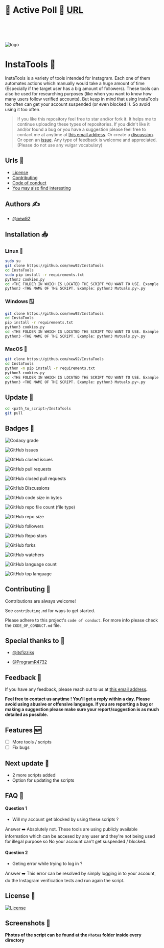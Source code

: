 # 🛑 Active Poll 🛑 <a href="https://github.com/new92/InstaTools/discussions/9">URL</a>

<br><br><br><br>![logo](https://github.com/new92/InstaTools/assets/94779840/bdfbb09f-37ec-4ef7-a2a7-2dce756bb7aa)


# InstaTools 🧰

InstaTools is a variety of tools intended for Instagram. Each one of them automates actions which manually would take a huge amount of time (Especially if the target user has a big amount of followers). These tools can also be used for researching purposes (like when you want to know how many users follow verified accounts). But keep in mind that using InstaTools too often can get your account suspended (or even blocked !). So avoid using it too often.

> If you like this repository feel free to star and/or fork it. It helps me to continue uploading these types of repositories.
If you didn't like it and/or found a bug or you have a suggestion please feel free to contact me at anytime at <a href='mailto:new92github@gmail.com'>this email address</a>. Or create a <a href="https://github.com/new92/InstaTools/discussions">discussion</a>. Or open an <a href="https://github.com/new92/InstaTools/issues">issue</a>.
Any type of feedback is welcome and appreciated. (Please do not use any vulgar vocabulary)

## Urls 🔗

- [License](https://github.com/new92/InstaTools/blob/main/LICENSE)
- [Contributing](https://github.com/new92/InstaTools/blob/main/CONTRIBUTING.md)
- [Code of conduct](https://github.com/new92/InstaTools/blob/main/CODE_OF_CONDUCT.md)
- [You may also find interesting](https://github.com/new92?tab=repositories)

## Authors ✍️

- [@new92](https://www.github.com/new92)

## Installation 📥

### Linux 🐧

```bash
sudo su
git clone https://github.com/new92/InstaTools
cd InstaTools
sudo pip install -r requirements.txt
python3 cookies.py
cd <THE FOLDER IN WHICH IS LOCATED THE SCRIPT YOU WANT TO USE. Example: cd Mutuals>
python3 <THE NAME OF THE SCRIPT. Example: python3 Mutuals.py>.py
```

### Windows 🪟

```bash
git clone https://github.com/new92/InstaTools
cd InstaTools
pip install -r requirements.txt
python3 cookies.py
cd <THE FOLDER IN WHICH IS LOCATED THE SCRIPT YOU WANT TO USE. Example: cd Mutuals>
python3 <THE NAME OF THE SCRIPT. Example: python3 Mutuals.py>.py
```

### MacOS 🍎

```bash
git clone https://github.com/new92/InstaTools
cd InstaTools
python -m pip install -r requirements.txt
python3 cookies.py
cd <THE FOLDER IN WHICH IS LOCATED THE SCRIPT YOU WANT TO USE. Example: cd Mutuals>
python3 <THE NAME OF THE SCRIPT. Example: python3 Mutuals.py>.py
```

## Update 🔄️

```bash
cd <path_to_script>/InstaTools
git pull
```

## Badges 📛

![Codacy grade](https://img.shields.io/codacy/grade/187dba28735848868b7f8615e0e45597?style=for-the-badge&logo=codacy)

![GitHub issues](https://img.shields.io/github/issues/new92/InstaTools?style=for-the-badge&logo=github)

![GitHub closed issues](https://img.shields.io/github/issues-closed/new92/InstaTools?style=for-the-badge&logo=github)

![GitHub pull requests](https://img.shields.io/github/issues-pr/new92/InstaTools?style=for-the-badge&logo=github)

![GitHub closed pull requests](https://img.shields.io/github/issues-pr-closed/new92/InstaTools?style=for-the-badge&logo=github)

![GitHub Discussions](https://img.shields.io/github/discussions/new92/InstaTools?style=for-the-badge&logo=github)

![GitHub code size in bytes](https://img.shields.io/github/languages/code-size/new92/InstaTools?style=for-the-badge&logo=github)

![GitHub repo file count (file type)](https://img.shields.io/github/directory-file-count/new92/InstaTools?style=for-the-badge&logo=github)

![GitHub repo size](https://img.shields.io/github/repo-size/new92/InstaTools?style=for-the-badge&logo=github)

![GitHub followers](https://img.shields.io/github/followers/new92?style=for-the-badge&logo=github)

![GitHub Repo stars](https://img.shields.io/github/stars/new92/InstaTools?style=for-the-badge&logo=github)

![GitHub forks](https://img.shields.io/github/forks/new92/InstaTools?style=for-the-badge&logo=github)

![GitHub watchers](https://img.shields.io/github/watchers/new92/InstaTools?style=for-the-badge&logo=github)

![GitHub language count](https://img.shields.io/github/languages/count/new92/InstaTools?style=for-the-badge&logo=github)

![GitHub top language](https://img.shields.io/github/languages/top/new92/InstaTools?style=for-the-badge&logo=python&logoColor=white)

## Contributing 🤝

Contributions are always welcome!

See `contributing.md` for ways to get started.

Please adhere to this project's `code of conduct`. For more info please check the `CODE_OF_CONDUCT.md` file.

## Special thanks to 🫡

- <a href='https://www.github.com/itsfizziks'>@itsfizziks</a>

- <a href='https://www.github.com/ProgramR4732'>@ProgramR4732</a>

## Feedback 💭

If you have any feedback, please reach out to us at <a href="mailto:new92github@gmail.com">this email address</a>.

**Feel free to contact us anytime ! You'll get a reply within a day. Please avoid using abusive or offensive language.
If you are reporting a bug or making a suggestion please make sure your report/suggestion is as much detailed as possible.**


## Features 🆕

- [ ] More tools / scripts
- [ ] Fix bugs

## Next update 🔄

- 2 more scripts added
- Option for updating the scripts


## FAQ 🤔

#### Question 1

- Will my account get blocked by using these scripts ?

Answer ➡️ Absolutely not. These tools are using publicly available information which can be accesed by any user and they're not being used for illegal purpose so No your account can't get suspended / blocked.

#### Question 2

- Geting error while trying to log in ?

Answer ➡️ This error can be resolved by simply logging in to your account, do the Instagram verification tests and run again the script.
    
## License 📜

[![License](https://img.shields.io/github/license/new92/IGFollowersIncreaser?style=for-the-badge)](https://github.com/new92/IGFollowersIncreaser/blob/main/LICENSE.md)

## Screenshots 📸

**Photos of the script can be found at the `Photos` folder inside every directory**

